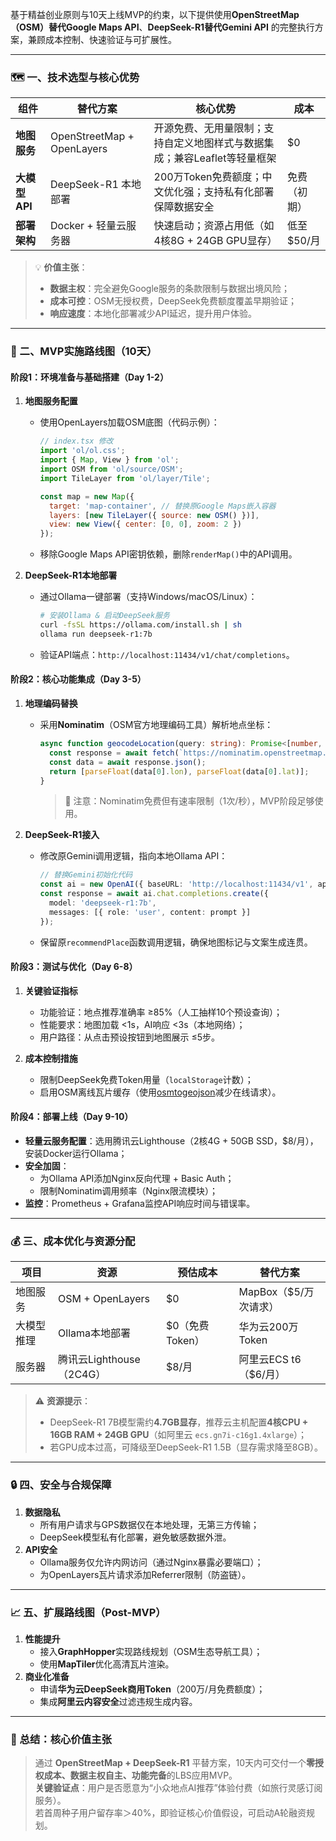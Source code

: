 基于精益创业原则与10天上线MVP的约束，以下提供使用**OpenStreetMap（OSM）替代Google Maps API**、**DeepSeek-R1替代Gemini API** 的完整执行方案，兼顾成本控制、快速验证与可扩展性。

---

### 🗺️ 一、技术选型与核心优势
| **组件**         | **替代方案**                | **核心优势**                                                                 | **成本**      |
|------------------|----------------------------|----------------------------------------------------------------------------|--------------|
| **地图服务**      | OpenStreetMap + OpenLayers | 开源免费、无用量限制；支持自定义地图样式与数据集成；兼容Leaflet等轻量框架 | $0           |
| **大模型API**     | DeepSeek-R1 本地部署       | 200万Token免费额度；中文优化强；支持私有化部署保障数据安全         | 免费（初期） |
| **部署架构**      | Docker + 轻量云服务器      | 快速启动；资源占用低（如4核8G + 24GB GPU显存）                   | 低至$50/月   |

> 💡 **价值主张**：  
> - **数据主权**：完全避免Google服务的条款限制与数据出境风险；  
> - **成本可控**：OSM无授权费，DeepSeek免费额度覆盖早期验证；  
> - **响应速度**：本地化部署减少API延迟，提升用户体验。

---

### 🚀 二、MVP实施路线图（10天）
#### **阶段1：环境准备与基础搭建（Day 1-2）**
1. **地图服务配置**  
   - 使用OpenLayers加载OSM底图（代码示例）：  
     ```javascript
     // index.tsx 修改
     import 'ol/ol.css';
     import { Map, View } from 'ol';
     import OSM from 'ol/source/OSM';
     import TileLayer from 'ol/layer/Tile';

     const map = new Map({
       target: 'map-container', // 替换原Google Maps嵌入容器
       layers: [new TileLayer({ source: new OSM() })],
       view: new View({ center: [0, 0], zoom: 2 })
     });
     ```
   - 移除Google Maps API密钥依赖，删除`renderMap()`中的API调用。

2. **DeepSeek-R1本地部署**  
   - 通过Ollama一键部署（支持Windows/macOS/Linux）：  
     ```bash
     # 安装Ollama & 启动DeepSeek服务
     curl -fsSL https://ollama.com/install.sh | sh
     ollama run deepseek-r1:7b
     ```
   - 验证API端点：`http://localhost:11434/v1/chat/completions`。

#### **阶段2：核心功能集成（Day 3-5）**
1. **地理编码替换**  
   - 采用**Nominatim**（OSM官方地理编码工具）解析地点坐标：  
     ```typescript
     async function geocodeLocation(query: string): Promise<[number, number]> {
       const response = await fetch(`https://nominatim.openstreetmap.org/search?q=${query}&format=json`);
       const data = await response.json();
       return [parseFloat(data[0].lon), parseFloat(data[0].lat)];
     }
     ```
     > 📌 注意：Nominatim免费但有速率限制（1次/秒），MVP阶段足够使用。

2. **DeepSeek-R1接入**  
   - 修改原Gemini调用逻辑，指向本地Ollama API：  
     ```typescript
     // 替换Gemini初始化代码
     const ai = new OpenAI({ baseURL: 'http://localhost:11434/v1', apiKey: 'unused' });
     const response = await ai.chat.completions.create({
       model: 'deepseek-r1:7b',
       messages: [{ role: 'user', content: prompt }]
     });
     ```
   - 保留原`recommendPlace`函数调用逻辑，确保地图标记与文案生成连贯。

#### **阶段3：测试与优化（Day 6-8）**
1. **关键验证指标**  
   - 功能验证：地点推荐准确率 ≥85%（人工抽样10个预设查询）；  
   - 性能要求：地图加载 <1s，AI响应 <3s（本地网络）；  
   - 用户路径：从点击预设按钮到地图展示 ≤5步。

2. **成本控制措施**  
   - 限制DeepSeek免费Token用量（`localStorage`计数）；  
   - 启用OSM离线瓦片缓存（使用[osmtogeojson](https://github.com/tyrasd/osmtogeojson)减少在线请求）。

#### **阶段4：部署上线（Day 9-10）**
- **轻量云服务配置**：选用腾讯云Lighthouse（2核4G + 50GB SSD，$8/月），安装Docker运行Ollama；  
- **安全加固**：  
  - 为Ollama API添加Nginx反向代理 + Basic Auth；  
  - 限制Nominatim调用频率（Nginx限流模块）；  
- **监控**：Prometheus + Grafana监控API响应时间与错误率。

---

### 💰 三、成本优化与资源分配
| **项目**         | **资源**                  | **预估成本**   | **替代方案**               |
|------------------|--------------------------|---------------|--------------------------|
| 地图服务         | OSM + OpenLayers         | $0            | MapBox（$5/万次请求）     |
| 大模型推理       | Ollama本地部署           | $0（免费Token）| 华为云200万Token |
| 服务器           | 腾讯云Lighthouse（2C4G） | $8/月         | 阿里云ECS t6（$6/月）     |

> ⚠️ **资源提示**：  
> - DeepSeek-R1 7B模型需约**4.7GB显存**，推荐云主机配置**4核CPU + 16GB RAM + 24GB GPU**（如阿里云 `ecs.gn7i-c16g1.4xlarge`）；  
> - 若GPU成本过高，可降级至DeepSeek-R1 1.5B（显存需求降至8GB）。

---

### 🔒 四、安全与合规保障
1. **数据隐私**  
   - 所有用户请求与GPS数据仅在本地处理，无第三方传输；  
   - DeepSeek模型私有化部署，避免敏感数据外泄。
2. **API安全**  
   - Ollama服务仅允许内网访问（通过Nginx暴露必要端口）；  
   - 为OpenLayers瓦片请求添加Referrer限制（防盗链）。

---

### 📈 五、扩展路线图（Post-MVP）
1. **性能提升**  
   - 接入**GraphHopper**实现路线规划（OSM生态导航工具）；  
   - 使用**MapTiler**优化高清瓦片渲染。
2. **商业化准备**  
   - 申请**华为云DeepSeek商用Token**（200万/月免费额度）；  
   - 集成**阿里云内容安全**过滤违规生成内容。

---

### 💎 总结：核心价值主张
> 通过 **OpenStreetMap + DeepSeek-R1** 平替方案，10天内可交付一个**零授权成本、数据主权自主、功能完备**的LBS应用MVP。  
> **关键验证点**：用户是否愿意为“小众地点AI推荐”体验付费（如旅行灵感订阅服务）。  
> 若首周种子用户留存率＞40%，即验证核心价值假设，可启动A轮融资规划。
